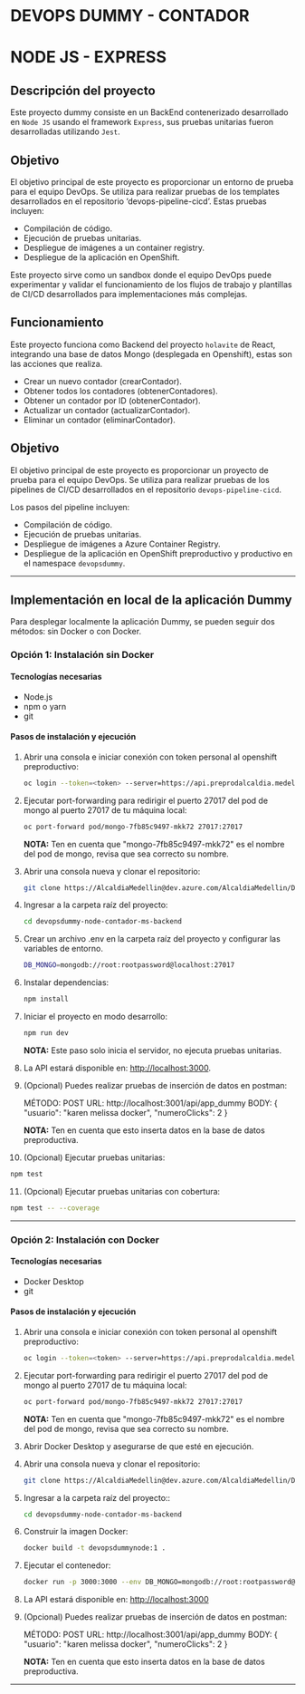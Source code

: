 # **DEVOPS DUMMY - CONTADOR**
# **NODE JS - EXPRESS**

## Descripción del proyecto
Este proyecto dummy consiste en un BackEnd contenerizado desarrollado en `Node JS` usando el framework `Express`, sus pruebas unitarias fueron desarrolladas utilizando `Jest`.

## Objetivo

El objetivo principal de este proyecto es proporcionar un entorno de prueba para el equipo DevOps. Se utiliza para realizar pruebas de los templates desarrollados en el repositorio ‘devops-pipeline-cicd’. Estas pruebas incluyen:

- Compilación de código.
- Ejecución de pruebas unitarias.
- Despliegue de imágenes a un container registry.
- Despliegue de la aplicación en OpenShift.

Este proyecto sirve como un sandbox donde el equipo DevOps puede experimentar y validar el funcionamiento de los flujos de trabajo y plantillas de CI/CD desarrollados para implementaciones más complejas.

## Funcionamiento
Este proyecto funciona como Backend del proyecto `holavite` de React, integrando una base de datos Mongo (desplegada en Openshift), estas son las acciones que realiza.

- Crear un nuevo contador (crearContador).
- Obtener todos los contadores (obtenerContadores).
- Obtener un contador por ID (obtenerContador).
- Actualizar un contador (actualizarContador).
- Eliminar un contador (eliminarContador).

## Objetivo
El objetivo principal de este proyecto es proporcionar un proyecto de prueba para el equipo DevOps. Se utiliza para realizar pruebas de los pipelines de CI/CD desarrollados en el repositorio `devops-pipeline-cicd`. 

Los pasos del pipeline incluyen:

- Compilación de código.
- Ejecución de pruebas unitarias.
- Despliegue de imágenes a Azure Container Registry.
- Despliegue de la aplicación en OpenShift preproductivo y productivo en el namespace `devopsdummy`.

---

## **Implementación en local de la aplicación Dummy**
Para desplegar localmente la aplicación Dummy, se pueden seguir dos métodos: sin Docker o con Docker.

### **Opción 1: Instalación sin Docker**
#### **Tecnologías necesarias**
- Node.js
- npm o yarn
- git

#### **Pasos de instalación y ejecución**
1. Abrir una consola e iniciar conexión con token personal al openshift preproductivo:
   ```sh
   oc login --token=<token> --server=https://api.preprodalcaldia.medellin.gov.co:6443
   ```
2. Ejecutar port-forwarding para redirigir el puerto 27017 del pod de mongo al puerto 27017 de tu máquina local:
   ```sh
   oc port-forward pod/mongo-7fb85c9497-mkk72 27017:27017
   ```
   **NOTA:** Ten en cuenta que "mongo-7fb85c9497-mkk72" es el nombre del pod de mongo, revisa que sea correcto su nombre.

3. Abrir una consola nueva y clonar el repositorio:
   ```sh
   git clone https://AlcaldiaMedellin@dev.azure.com/AlcaldiaMedellin/DevOps%20Dummy/_git/devopsdummy-node-contador-ms-backend
   ```
4. Ingresar a la carpeta raíz del proyecto:
   ```sh
   cd devopsdummy-node-contador-ms-backend
   ```
5. Crear un archivo .env en la carpeta raíz del proyecto y configurar las variables de entorno.
    ```sh
    DB_MONGO=mongodb://root:rootpassword@localhost:27017
    ```
6. Instalar dependencias:
   ```sh
   npm install
   ```
7. Iniciar el proyecto en modo desarrollo:
   ```sh
   npm run dev
   ```
   **NOTA:** Este paso solo inicia el servidor, no ejecuta pruebas unitarias.

8. La API estará disponible en: [http://localhost:3000](http://localhost:3000).

9. (Opcional) Puedes realizar pruebas de inserción de datos en postman:

   MÉTODO: POST
   URL: http://localhost:3001/api/app_dummy
   BODY:
      {
         "usuario": "karen melissa docker",
         "numeroClicks": 2
      }  

   **NOTA:** Ten en cuenta que esto inserta datos en la base de datos preproductiva.

10. (Opcional) Ejecutar pruebas unitarias:
   ```sh
   npm test
   ```
11. (Opcional) Ejecutar pruebas unitarias con cobertura:
   ```sh
   npm test -- --coverage
   ```

---

### **Opción 2: Instalación con Docker**
#### **Tecnologías necesarias**
- Docker Desktop
- git

#### **Pasos de instalación y ejecución**

1. Abrir una consola e iniciar conexión con token personal al openshift preproductivo:
   ```sh
   oc login --token=<token> --server=https://api.preprodalcaldia.medellin.gov.co:6443
   ```
2. Ejecutar port-forwarding para redirigir el puerto 27017 del pod de mongo al puerto 27017 de tu máquina local:
   ```sh
   oc port-forward pod/mongo-7fb85c9497-mkk72 27017:27017
   ```
   **NOTA:** Ten en cuenta que "mongo-7fb85c9497-mkk72" es el nombre del pod de mongo, revisa que sea correcto su nombre.

3. Abrir Docker Desktop y asegurarse de que esté en ejecución.

4. Abrir una consola nueva y clonar el repositorio:
   ```sh
   git clone https://AlcaldiaMedellin@dev.azure.com/AlcaldiaMedellin/DevOps%20Dummy/_git/devopsdummy-node-contador-ms-backend
   ```
5. Ingresar a la carpeta raíz del proyecto::
   ```sh
   cd devopsdummy-node-contador-ms-backend
   ```
6. Construir la imagen Docker:
   ```sh
   docker build -t devopsdummynode:1 .
   ```
7. Ejecutar el contenedor:
   ```sh
   docker run -p 3000:3000 --env DB_MONGO=mongodb://root:rootpassword@host.docker.internal:27017 devopsdummynode:1
   ```
8. La API estará disponible en: [http://localhost:3000](http://localhost:3000)

9. (Opcional) Puedes realizar pruebas de inserción de datos en postman:

   MÉTODO: POST
   URL: http://localhost:3001/api/app_dummy
   BODY:
      {
         "usuario": "karen melissa docker",
         "numeroClicks": 2
      }  

   **NOTA:** Ten en cuenta que esto inserta datos en la base de datos preproductiva.

---